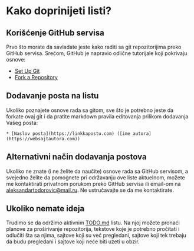 # Kako doprinijeti listi?

## Korišćenje GitHub servisa

Prvo što morate da savladate jeste kako raditi sa git repozitorijima preko GitHub servisa. Srećom, GitHub je napravio odlične tutorijale koji pokrivaju osnove:

* [Set Up Git](https://help.github.com/articles/set-up-git/)
* [Fork a Repository](https://help.github.com/articles/fork-a-repo/)

## Dodavanje posta na listu

Ukoliko poznajete osnove rada sa gitom, sve što je potrebno jeste da forkate ovaj git i da pratite markdown pravila editovanja prilikom dodavanja Vašeg posta:

    * [Naslov posta](https://linkkapostu.com) ([ime autora](https://websajtautora.com))

## Alternativni način dodavanja postova

Ukoliko ne znate (i ne želite da naučite) osnove rada sa GitHub servisom, a svejedno želite da pomognete pri održavanju ove liste aktuelnom, možete me kontaktirati privatnom porukom preko GitHub servisa ili email-om na [aleksandartodorovic@mail.ru](mailto:aleksandartodorovic@mail.ru). Ne ustručavajte se da me kontaktirate.

## Ukoliko nemate ideja

Trudimo se da održimo aktivnim [TODO.md](https://github.com/aleksandar-todorovic/kako-postati-haker/blob/gh-pages/TODO.md) listu. Na njoj možete pronaći planove za proširivanje repozitorija, tekstove koje je potrebno pročitati i odlučiti šta sa njima, sajtove koji su već pregledani, sajtove koji tek trebaju da budu pregledani i sajtove koji neće biti uzeti u obzir.
